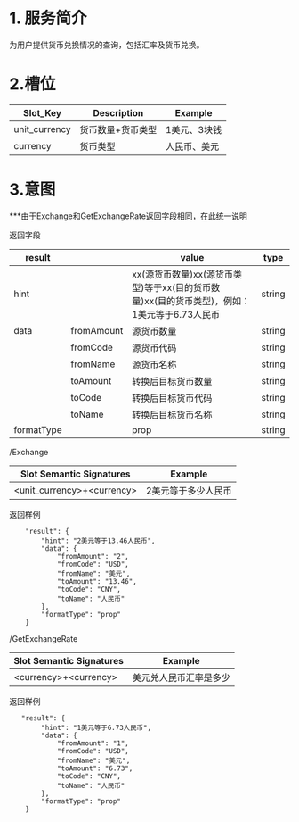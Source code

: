 # 1. 服务简介

为用户提供货币兑换情况的查询，包括汇率及货币兑换。

# 2.槽位

| **Slot\_Key** | **Description** | **Example** |
| --- | --- | --- |
| unit\_currency | 货币数量+货币类型 | 1美元、3块钱 |
| currency | 货币类型 | 人民币、美元 |

# 3.意图

\*\*\*由于Exchange和GetExchangeRate返回字段相同，在此统一说明

返回字段

| **result** |  | **value** | **type** |
| --- | --- | --- | --- |
| hint |  | xx\(源货币数量\)xx\(源货币类型\)等于xx\(目的货币数量\)xx\(目的货币类型\)，例如：1美元等于6.73人民币 | string |
| data | fromAmount | 源货币数量 | string |
|  | fromCode | 源货币代码 | string |
|  | fromName | 源货币名称 | string |
|  | toAmount | 转换后目标货币数量 | string |
|  | toCode | 转换后目标货币代码 | string |
|  | toName | 转换后目标货币名称 | string |
| formatType |  | prop | string |

\/Exchange

| **Slot Semantic Signatures** | **Example** |
| --- | --- |
| &lt;unit\_currency&gt;+&lt;currency&gt; | 2美元等于多少人民币 |

返回样例

```
    "result": {
        "hint": "2美元等于13.46人民币",
        "data": {
            "fromAmount": "2",
            "fromCode": "USD",
            "fromName": "美元",
            "toAmount": "13.46",
            "toCode": "CNY",
            "toName": "人民币"
        },
        "formatType": "prop"
    }
```

\/GetExchangeRate

| **Slot Semantic Signatures** | **Example** |
| --- | --- |
| &lt;currency&gt;+&lt;currency&gt; | 美元兑人民币汇率是多少 |

返回样例

```
   "result": {
        "hint": "1美元等于6.73人民币",
        "data": {
            "fromAmount": "1",
            "fromCode": "USD",
            "fromName": "美元",
            "toAmount": "6.73",
            "toCode": "CNY",
            "toName": "人民币"
        },
        "formatType": "prop"
    }

```

